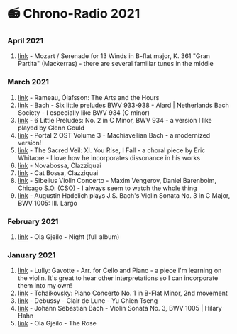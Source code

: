 # 📻 Chrono-Radio 2021

### April 2021

1. [link](https://youtu.be/LBjDdKdq\_tQ) - Mozart / Serenade for 13 Winds in B-flat major, K. 361 "Gran Partita" (Mackerras) - there are several familiar tunes in the middle

### March 2021

1. [link](https://youtu.be/eCngEqayi74) - Rameau, Ólafsson: The Arts and the Hours
2. [link](https://youtu.be/xInP7Jcq9r0) - Bach - Six little preludes BWV 933-938 - Alard | Netherlands Bach Society - I especially like BWV 934 (C minor)
3. [link](https://youtu.be/LwQkMENpKMo) - 6 Little Preludes: No. 2 in C Minor, BWV 934 - a version I like played by Glenn Gould
4. [link](https://youtu.be/nrnmgMdvI6U) - Portal 2 OST Volume 3 - Machiavellian Bach - a modernized version!
5. [link](https://youtu.be/t4pxrqVLGE0) - The Sacred Veil: XI. You Rise, I Fall - a choral piece by Eric Whitacre - I love how he incorporates dissonance in his works
6. [link](https://youtu.be/Nja-KcfCOCU) - Novabossa, Clazziquai
7. [link](https://youtu.be/Shf2zOMCme4) - Cat Bossa, Clazziquai
8. [link](https://youtu.be/YsbrRAgv1b4) - Sibelius Violin Concerto - Maxim Vengerov, Daniel Barenboim, Chicago S.O. (CSO) - I always seem to watch the whole thing
9. [link](https://youtu.be/rVgdriOC\_wk) - Augustin Hadelich plays J.S. Bach's Violin Sonata No. 3 in C Major, BWV 1005: III. Largo

### February 2021

1. [link](https://youtu.be/fxLA1Cl2n34) - Ola Gjeilo - Night (full album)

### January 2021

1. [link](https://youtu.be/rEc8cT5T07U) - Lully: Gavotte - Arr. for Cello and Piano - a piece I'm learning on the violin. It's great to hear other interpretations so I can incorporate them into my own!
2. [link](https://youtu.be/S6I\_lhqudEo) - Tchaikovsky: Piano Concerto No. 1 in B-Flat Minor, 2nd movement
3. [link](https://youtu.be/tA-SRg\_1J7s) - Debussy - Clair de Lune - Yu Chien Tseng
4. [link](https://youtu.be/Lej1nHZBMgc) - Johann Sebastian Bach - Violin Sonata No. 3, BWV 1005 | Hilary Hahn
5. [link](https://youtu.be/Ph44oJ7WpGU) - Ola Gjeilo - The Rose
